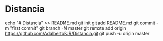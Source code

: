 # Distancia
echo "# Distancia" >> README.md
git init
git add README.md
git commit -m "first commit"
git branch -M master
git remote add origin https://github.com/AdalbertoPJR/Distancia.git
git push -u origin master
                
